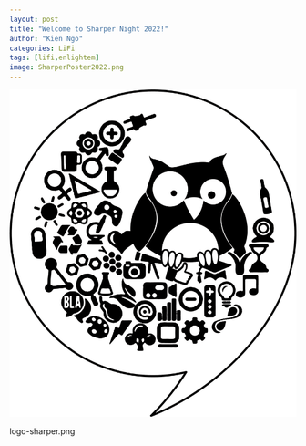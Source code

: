 ```yaml
---
layout: post
title: "Welcome to Sharper Night 2022!"
author: "Kien Ngo"
categories: LiFi
tags: [lifi,enlightem]
image: SharperPoster2022.png
---
```



![alt text](https://raw.githubusercontent.com/kotobuki09/kotobuki09.github.io/gh-pages/assets/img/logo-sharper.png "logo")

logo-sharper.png